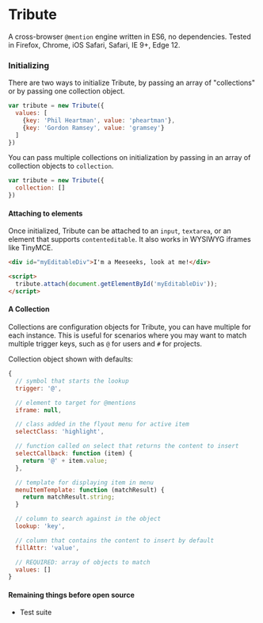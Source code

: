 # Tribute
A cross-browser `@mention` engine written in ES6, no dependencies. Tested in Firefox, Chrome, iOS Safari, Safari, IE 9+, Edge 12.

### Initializing
There are two ways to initialize Tribute, by passing an array of "collections" or by passing one collection object.

```js
var tribute = new Tribute({
  values: [
    {key: 'Phil Heartman', value: 'pheartman'},
    {key: 'Gordon Ramsey', value: 'gramsey'}
  ]
})
```

You can pass multiple collections on initialization by passing in an array of collection objects to `collection`.

```js
var tribute = new Tribute({
  collection: []
})
```

#### Attaching to elements
Once initialized, Tribute can be attached to an `input`, `textarea`, or an element that supports `contenteditable`. It also works in WYSIWYG iframes like TinyMCE.

```html
<div id="myEditableDiv">I'm a Meeseeks, look at me!</div>

<script>
  tribute.attach(document.getElementById('myEditableDiv'));
</script>
```

#### A Collection
Collections are configuration objects for Tribute, you can have multiple for each instance. This is useful for scenarios where you may want to match multiple trigger keys, such as `@` for users and `#` for projects.


Collection object shown with defaults:
```js
{
  // symbol that starts the lookup
  trigger: '@',

  // element to target for @mentions
  iframe: null,

  // class added in the flyout menu for active item
  selectClass: 'highlight',

  // function called on select that returns the content to insert
  selectCallback: function (item) {
    return '@' + item.value;
  },

  // template for displaying item in menu
  menuItemTemplate: function (matchResult) {
    return matchResult.string;
  }

  // column to search against in the object
  lookup: 'key',

  // column that contains the content to insert by default
  fillAttr: 'value',

  // REQUIRED: array of objects to match
  values: []
}
```

#### Remaining things before open source
* Test suite
